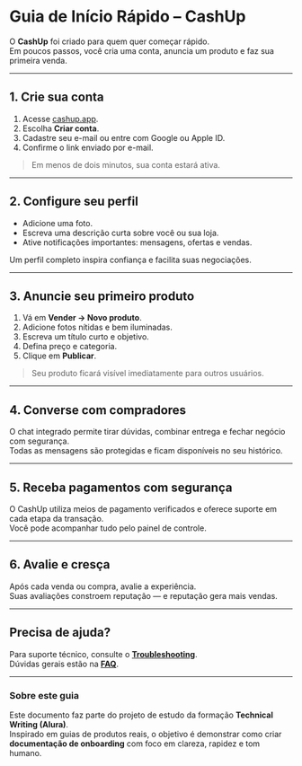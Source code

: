 # Guia de Início Rápido – CashUp

O **CashUp** foi criado para quem quer começar rápido.  
Em poucos passos, você cria uma conta, anuncia um produto e faz sua primeira venda.

---

## 1. Crie sua conta

1. Acesse [cashup.app](#).  
2. Escolha **Criar conta**.  
3. Cadastre seu e-mail ou entre com Google ou Apple ID.  
4. Confirme o link enviado por e-mail.  

> Em menos de dois minutos, sua conta estará ativa.

---

## 2. Configure seu perfil

- Adicione uma foto.  
- Escreva uma descrição curta sobre você ou sua loja.  
- Ative notificações importantes: mensagens, ofertas e vendas.  

Um perfil completo inspira confiança e facilita suas negociações.

---

## 3. Anuncie seu primeiro produto

1. Vá em **Vender → Novo produto**.  
2. Adicione fotos nítidas e bem iluminadas.  
3. Escreva um título curto e objetivo.  
4. Defina preço e categoria.  
5. Clique em **Publicar**.  

> Seu produto ficará visível imediatamente para outros usuários.

---

## 4. Converse com compradores

O chat integrado permite tirar dúvidas, combinar entrega e fechar negócio com segurança.  
Todas as mensagens são protegidas e ficam disponíveis no seu histórico.

---

## 5. Receba pagamentos com segurança

O CashUp utiliza meios de pagamento verificados e oferece suporte em cada etapa da transação.  
Você pode acompanhar tudo pelo painel de controle.

---

## 6. Avalie e cresça

Após cada venda ou compra, avalie a experiência.  
Suas avaliações constroem reputação — e reputação gera mais vendas.

---

## Precisa de ajuda?

Para suporte técnico, consulte o [**Troubleshooting**](./troubleshooting.md).  
Dúvidas gerais estão na [**FAQ**](./faq.md).

---

### Sobre este guia

Este documento faz parte do projeto de estudo da formação **Technical Writing (Alura)**.  
Inspirado em guias de produtos reais, o objetivo é demonstrar como criar **documentação de onboarding** com foco em clareza, rapidez e tom humano.
